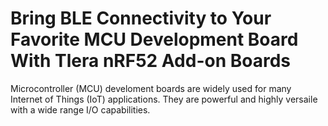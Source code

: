 # Bring BLE Connectivity to Your Favorite MCU Development Board With Tlera nRF52 Add-on Boards

Microcontroller (MCU) develoment boards are widely used for many Internet of Things (IoT) applications. They are powerful and highly versaile with a wide range I/O capabilities. 
